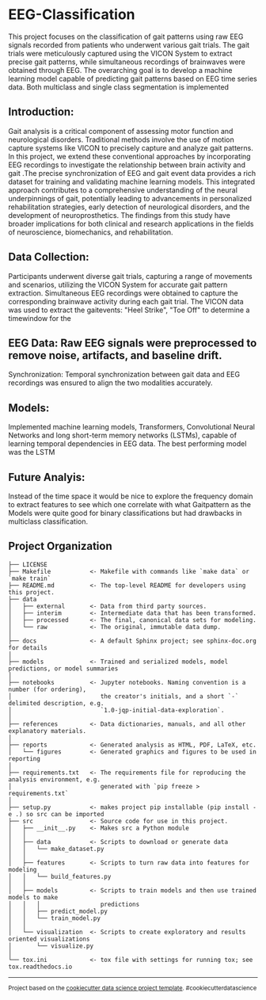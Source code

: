 EEG-Classification
==============================

This project focuses on the classification of gait patterns using raw EEG signals recorded from patients who underwent various gait trials. The gait trials were meticulously captured using the VICON System to extract precise gait patterns, while simultaneous recordings of brainwaves were obtained through EEG. The overarching goal is to develop a machine learning model capable of predicting gait patterns based on EEG time series data.
Both multiclass and single class segmentation is implemented

## Introduction:
Gait analysis is a critical component of assessing motor function and neurological disorders. Traditional methods involve the use of motion capture systems like VICON to precisely capture and analyze gait patterns. In this project, we extend these conventional approaches by incorporating EEG recordings to investigate the relationship between brain activity and gait .The precise synchronization of EEG and gait event data provides a rich dataset for training and validating machine learning models. This integrated approach contributes to a comprehensive understanding of the neural underpinnings of gait, potentially leading to advancements in personalized rehabilitation strategies, early detection of neurological disorders, and the development of neuroprosthetics. The findings from this study have broader implications for both clinical and research applications in the fields of neuroscience, biomechanics, and rehabilitation.


## Data Collection:
Participants underwent diverse gait trials, capturing a range of movements and scenarios, utilizing the VICON System for accurate gait pattern extraction.
Simultaneous EEG recordings were obtained to capture the corresponding brainwave activity during each gait trial.
The VICON data was used to extract the gaitevents: "Heel Strike", "Toe Off" to determine a timewindow for the 


## EEG Data: Raw EEG signals were preprocessed to remove noise, artifacts, and baseline drift.
Synchronization: Temporal synchronization between gait data and EEG recordings was ensured to align the two modalities accurately.



## Models: 
Implemented machine learning models, Transformers, Convolutional Neural Networks and long short-term memory networks (LSTMs), capable of learning temporal dependencies in EEG data.
The best performing model was the LSTM

## Future Analyis:
Instead of the time space it would be nice to explore the frequency domain to extract features to see which one correlate with what Gaitpattern as the Models were quite good for binary classifications but had drawbacks in multiclass classification.



Project Organization
------------

    ├── LICENSE
    ├── Makefile           <- Makefile with commands like `make data` or `make train`
    ├── README.md          <- The top-level README for developers using this project.
    ├── data
    │   ├── external       <- Data from third party sources.
    │   ├── interim        <- Intermediate data that has been transformed.
    │   ├── processed      <- The final, canonical data sets for modeling.
    │   └── raw            <- The original, immutable data dump.
    │
    ├── docs               <- A default Sphinx project; see sphinx-doc.org for details
    │
    ├── models             <- Trained and serialized models, model predictions, or model summaries
    │
    ├── notebooks          <- Jupyter notebooks. Naming convention is a number (for ordering),
    │                         the creator's initials, and a short `-` delimited description, e.g.
    │                         `1.0-jqp-initial-data-exploration`.
    │
    ├── references         <- Data dictionaries, manuals, and all other explanatory materials.
    │
    ├── reports            <- Generated analysis as HTML, PDF, LaTeX, etc.
    │   └── figures        <- Generated graphics and figures to be used in reporting
    │
    ├── requirements.txt   <- The requirements file for reproducing the analysis environment, e.g.
    │                         generated with `pip freeze > requirements.txt`
    │
    ├── setup.py           <- makes project pip installable (pip install -e .) so src can be imported
    ├── src                <- Source code for use in this project.
    │   ├── __init__.py    <- Makes src a Python module
    │   │
    │   ├── data           <- Scripts to download or generate data
    │   │   └── make_dataset.py
    │   │
    │   ├── features       <- Scripts to turn raw data into features for modeling
    │   │   └── build_features.py
    │   │
    │   ├── models         <- Scripts to train models and then use trained models to make
    │   │   │                 predictions
    │   │   ├── predict_model.py
    │   │   └── train_model.py
    │   │
    │   └── visualization  <- Scripts to create exploratory and results oriented visualizations
    │       └── visualize.py
    │
    └── tox.ini            <- tox file with settings for running tox; see tox.readthedocs.io


--------

<p><small>Project based on the <a target="_blank" href="https://drivendata.github.io/cookiecutter-data-science/">cookiecutter data science project template</a>. #cookiecutterdatascience</small></p>
